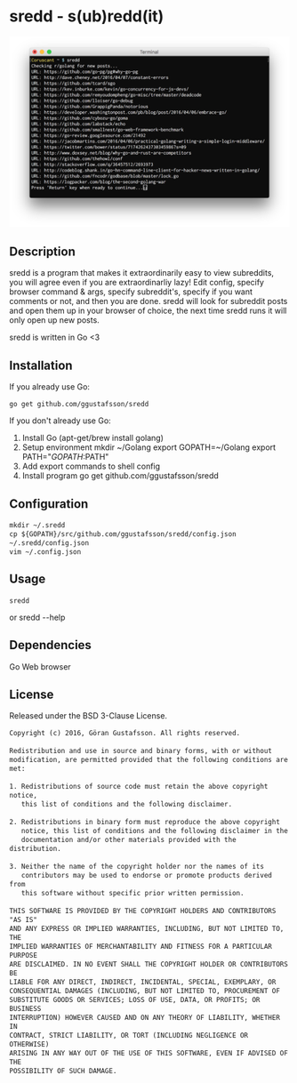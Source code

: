 sredd - s(ub)redd(it)
=====================

![Preview](https://github.com/ggustafsson/sredd/raw/master/Preview.png)

Description
-----------
sredd is a program that makes it extraordinarily easy to view subreddits, you
will agree even if you are extraordinarliy lazy! Edit config, specify browser
command & args, specify subreddit's, specify if you want comments or not, and
then you are done. sredd will look for subreddit posts and open them up in your
browser of choice, the next time sredd runs it will only open up new posts.

sredd is written in Go <3

Installation
------------
If you already use Go:

    go get github.com/ggustafsson/sredd

If you don't already use Go:

1. Install Go (apt-get/brew install golang)
2. Setup environment
    mkdir ~/Golang
    export GOPATH=~/Golang
    export PATH="${GOPATH}:$PATH"
3. Add export commands to shell config
4. Install program
    go get github.com/ggustafsson/sredd

Configuration
-------------
    mkdir ~/.sredd
    cp ${GOPATH}/src/github.com/ggustafsson/sredd/config.json ~/.sredd/config.json
    vim ~/.config.json

Usage
-----
    sredd
or
    sredd --help

Dependencies
------------
Go
Web browser

License
-------
Released under the BSD 3-Clause License.

    Copyright (c) 2016, Göran Gustafsson. All rights reserved.

    Redistribution and use in source and binary forms, with or without
    modification, are permitted provided that the following conditions are met:

    1. Redistributions of source code must retain the above copyright notice,
       this list of conditions and the following disclaimer.

    2. Redistributions in binary form must reproduce the above copyright
       notice, this list of conditions and the following disclaimer in the
       documentation and/or other materials provided with the distribution.

    3. Neither the name of the copyright holder nor the names of its
       contributors may be used to endorse or promote products derived from
       this software without specific prior written permission.

    THIS SOFTWARE IS PROVIDED BY THE COPYRIGHT HOLDERS AND CONTRIBUTORS "AS IS"
    AND ANY EXPRESS OR IMPLIED WARRANTIES, INCLUDING, BUT NOT LIMITED TO, THE
    IMPLIED WARRANTIES OF MERCHANTABILITY AND FITNESS FOR A PARTICULAR PURPOSE
    ARE DISCLAIMED. IN NO EVENT SHALL THE COPYRIGHT HOLDER OR CONTRIBUTORS BE
    LIABLE FOR ANY DIRECT, INDIRECT, INCIDENTAL, SPECIAL, EXEMPLARY, OR
    CONSEQUENTIAL DAMAGES (INCLUDING, BUT NOT LIMITED TO, PROCUREMENT OF
    SUBSTITUTE GOODS OR SERVICES; LOSS OF USE, DATA, OR PROFITS; OR BUSINESS
    INTERRUPTION) HOWEVER CAUSED AND ON ANY THEORY OF LIABILITY, WHETHER IN
    CONTRACT, STRICT LIABILITY, OR TORT (INCLUDING NEGLIGENCE OR OTHERWISE)
    ARISING IN ANY WAY OUT OF THE USE OF THIS SOFTWARE, EVEN IF ADVISED OF THE
    POSSIBILITY OF SUCH DAMAGE.
